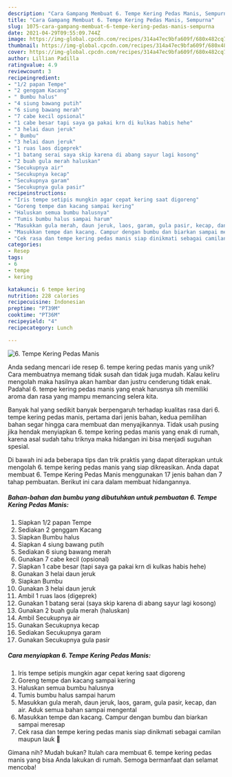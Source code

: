 ```yaml
---
description: "Cara Gampang Membuat 6. Tempe Kering Pedas Manis, Sempurna"
title: "Cara Gampang Membuat 6. Tempe Kering Pedas Manis, Sempurna"
slug: 1075-cara-gampang-membuat-6-tempe-kering-pedas-manis-sempurna
date: 2021-04-29T09:55:09.744Z
image: https://img-global.cpcdn.com/recipes/314a47ec9bfa609f/680x482cq70/6-tempe-kering-pedas-manis-foto-resep-utama.jpg
thumbnail: https://img-global.cpcdn.com/recipes/314a47ec9bfa609f/680x482cq70/6-tempe-kering-pedas-manis-foto-resep-utama.jpg
cover: https://img-global.cpcdn.com/recipes/314a47ec9bfa609f/680x482cq70/6-tempe-kering-pedas-manis-foto-resep-utama.jpg
author: Lillian Padilla
ratingvalue: 4.9
reviewcount: 3
recipeingredient:
- "1/2 papan Tempe"
- "2 genggam Kacang"
- " Bumbu halus"
- "4 siung bawang putih"
- "6 siung bawang merah"
- "7 cabe kecil opsional"
- "1 cabe besar tapi saya ga pakai krn di kulkas habis hehe"
- "3 helai daun jeruk"
- " Bumbu"
- "3 helai daun jeruk"
- "1 ruas laos digeprek"
- "1 batang serai saya skip karena di abang sayur lagi kosong"
- "2 buah gula merah haluskan"
- "Secukupnya air"
- "Secukupnya kecap"
- "Secukupnya garam"
- "Secukupnya gula pasir"
recipeinstructions:
- "Iris tempe setipis mungkin agar cepat kering saat digoreng"
- "Goreng tempe dan kacang sampai kering"
- "Haluskan semua bumbu halusnya"
- "Tumis bumbu halus sampai harum"
- "Masukkan gula merah, daun jeruk, laos, garam, gula pasir, kecap, dan air. Aduk semua bahan sampai mengental"
- "Masukkan tempe dan kacang. Campur dengan bumbu dan biarkan sampai meresap"
- "Cek rasa dan tempe kering pedas manis siap dinikmati sebagai camilan maupun lauk 🤗"
categories:
- Resep
tags:
- 6
- tempe
- kering

katakunci: 6 tempe kering 
nutrition: 228 calories
recipecuisine: Indonesian
preptime: "PT39M"
cooktime: "PT36M"
recipeyield: "4"
recipecategory: Lunch

---
```



![6. Tempe Kering Pedas Manis](https://img-global.cpcdn.com/recipes/314a47ec9bfa609f/680x482cq70/6-tempe-kering-pedas-manis-foto-resep-utama.jpg)

Anda sedang mencari ide resep 6. tempe kering pedas manis yang unik? Cara membuatnya memang tidak susah dan tidak juga mudah. Kalau keliru mengolah maka hasilnya akan hambar dan justru cenderung tidak enak. Padahal 6. tempe kering pedas manis yang enak harusnya sih memiliki aroma dan rasa yang mampu memancing selera kita.



Banyak hal yang sedikit banyak berpengaruh terhadap kualitas rasa dari 6. tempe kering pedas manis, pertama dari jenis bahan, kedua pemilihan bahan segar hingga cara membuat dan menyajikannya. Tidak usah pusing jika hendak menyiapkan 6. tempe kering pedas manis yang enak di rumah, karena asal sudah tahu triknya maka hidangan ini bisa menjadi suguhan spesial.


Di bawah ini ada beberapa tips dan trik praktis yang dapat diterapkan untuk mengolah 6. tempe kering pedas manis yang siap dikreasikan. Anda dapat membuat 6. Tempe Kering Pedas Manis menggunakan 17 jenis bahan dan 7 tahap pembuatan. Berikut ini cara dalam membuat hidangannya.

<!--inarticleads1-->

##### Bahan-bahan dan bumbu yang dibutuhkan untuk pembuatan 6. Tempe Kering Pedas Manis:

1. Siapkan 1/2 papan Tempe
1. Sediakan 2 genggam Kacang
1. Siapkan  Bumbu halus
1. Siapkan 4 siung bawang putih
1. Sediakan 6 siung bawang merah
1. Gunakan 7 cabe kecil (opsional)
1. Siapkan 1 cabe besar (tapi saya ga pakai krn di kulkas habis hehe)
1. Gunakan 3 helai daun jeruk
1. Siapkan  Bumbu
1. Gunakan 3 helai daun jeruk
1. Ambil 1 ruas laos (digeprek)
1. Gunakan 1 batang serai (saya skip karena di abang sayur lagi kosong)
1. Gunakan 2 buah gula merah (haluskan)
1. Ambil Secukupnya air
1. Gunakan Secukupnya kecap
1. Sediakan Secukupnya garam
1. Gunakan Secukupnya gula pasir




<!--inarticleads2-->

##### Cara menyiapkan 6. Tempe Kering Pedas Manis:

1. Iris tempe setipis mungkin agar cepat kering saat digoreng
1. Goreng tempe dan kacang sampai kering
1. Haluskan semua bumbu halusnya
1. Tumis bumbu halus sampai harum
1. Masukkan gula merah, daun jeruk, laos, garam, gula pasir, kecap, dan air. Aduk semua bahan sampai mengental
1. Masukkan tempe dan kacang. Campur dengan bumbu dan biarkan sampai meresap
1. Cek rasa dan tempe kering pedas manis siap dinikmati sebagai camilan maupun lauk 🤗




Gimana nih? Mudah bukan? Itulah cara membuat 6. tempe kering pedas manis yang bisa Anda lakukan di rumah. Semoga bermanfaat dan selamat mencoba!
